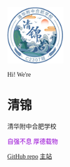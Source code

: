 <style media="screen, print">
        @font-face {
            font-family: "Unifont";
            src: url("/unifont-14.0.01.woff2");
        }

        body {font-family: "Unifont"}
    </style>


![logo](/images/Qingjin.png)


Hi!
We're
# 清锦

清华附中合肥学校
<p><font face="楷体" color="#9400D3">自强不息 厚德载物</font></p>

<a href="Https://github.com/C2307/C2307.github.io" target="_blank" rel="noopener">GitHub repo</a>
<a href="#/README">主站</a>
